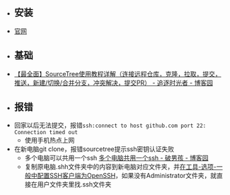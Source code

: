 - ## 安装
- [官网](https://confluence.atlassian.com/get-started-with-sourcetree/install-and-set-up-sourcetree-847359043.html)
- ## 基础
- [【最全面】SourceTree使用教程详解（连接远程仓库，克隆，拉取，提交，推送，新建/切换/合并分支，冲突解决，提交PR） - 追逐时光者 - 博客园](https://www.cnblogs.com/Can-daydayup/p/13128633.html)
- ## 报错
- 回家以后无法提交，报错`ssh:connect to host github.com port 22: Connection timed out`
	- 使用手机热点上网
- 在新电脑git clone，报错sourcetree提示ssh密钥认证失败
	- 多个电脑可以共用一个ssh [多个电脑共用一个ssh - 破男孩 - 博客园](https://www.cnblogs.com/ayseeing/p/4646292.html)
	- 复制原电脑.shh文件夹中的内容到新电脑对应文件夹，并[在工具-选项-一般中配置SSH客户端为OpenSSH](https://blog.csdn.net/weixin_34117211/article/details/88737231)，如果没有Administrator文件夹，就直接在用户文件夹里找.ssh文件夹